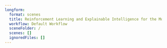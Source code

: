 ```yaml
---
longform:
  format: scenes
  title: Reinforcement Learning and Explainable Intelligence for the Modern Era
  workflow: Default Workflow
  sceneFolder: /
  scenes: []
  ignoredFiles: []
---
```

